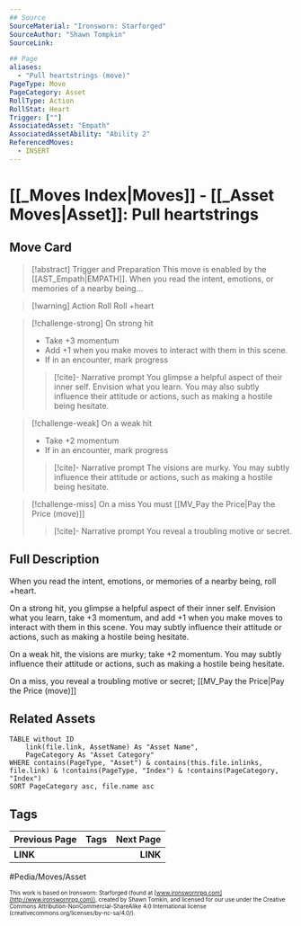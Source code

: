 ```yaml
---
## Source
SourceMaterial: "Ironsworn: Starforged"
SourceAuthor: "Shawn Tompkin"
SourceLink: 

## Page
aliases:
  - "Pull heartstrings (move)"
PageType: Move
PageCategory: Asset
RollType: Action
RollStat: Heart
Trigger: [""]
AssociatedAsset: "Empath"
AssociatedAssetAbility: "Ability 2"
ReferencedMoves: 
  - INSERT
---
```

# [[_Moves Index|Moves]] - [[_Asset Moves|Asset]]: Pull heartstrings

## Move Card
>[!abstract]  Trigger and Preparation
>This move is enabled by the [[AST_Empath|EMPATH]].
>When you read the intent, emotions, or memories of a nearby being...

> [!warning] Action Roll
> Roll +heart

> [!challenge-strong] On strong hit
>  - Take +3 momentum
>  - Add +1 when you make moves to interact with them in this scene.
>  - If in an encounter, mark progress
>  
> > [!cite]- Narrative prompt
> > You glimpse a helpful aspect of their inner self. Envision what you learn.
> > You may also subtly influence their attitude or actions, such as making a hostile being hesitate. 

> [!challenge-weak] On a weak hit
> - Take +2 momentum
> - If in an encounter, mark progress
> 
> > [!cite]- Narrative prompt 
> > The visions are murky.
> > You may subtly influence their attitude or actions, such as making a hostile being hesitate. 

> [!challenge-miss] On a miss
> You must [[MV_Pay the Price|Pay the Price (move)]]
> 
> > [!cite]- Narrative prompt
> > You reveal a troubling motive or secret.

## Full Description
When you read the intent, emotions, or memories of a nearby being, roll +heart. 

On a strong hit, you glimpse a helpful aspect of their inner self. Envision what you learn, take +3 momentum, and add +1 when you make moves to interact with them in this scene. You may subtly influence their attitude or actions, such as making a hostile being hesitate.

On a weak hit, the visions are murky; take +2 momentum. You may subtly influence their attitude or actions, such as making a hostile being hesitate. 

On a miss, you reveal a troubling motive or secret; [[MV_Pay the Price|Pay the Price (move)]]

## Related Assets
```dataview
TABLE without ID
	link(file.link, AssetName) As "Asset Name",
	PageCategory As "Asset Category"
WHERE contains(PageType, "Asset") & contains(this.file.inlinks, file.link) & !contains(PageType, "Index") & !contains(PageCategory, "Index")
SORT PageCategory asc, file.name asc
```

## Tags
| Previous Page | Tags | Next Page |
|:--- |:---:| ---:|
| **LINK** |  | **LINK** |

#Pedia/Moves/Asset 

<font size=-2>This work is based on Ironsworn: Starforged (found at [www.ironswornrpg.com](http://www.ironswornrpg.com)), created by Shawn Tomkin, and licensed for our use under the Creative Commons Attribution-NonCommercial-ShareAlike 4.0 International license  (creativecommons.org/licenses/by-nc-sa/4.0/).</font>

